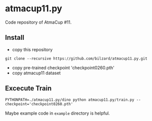 # atmacup11.py

Code repository of AtmaCup #11.

## Install

* copy this repository

```
git clone --recursive https://github.com/bilzard/atmacup11.py.git
```

* copy pre-trained checkpoint 'checkpoint0260.pth'
* copy atmacup11 dataset

## Excecute Train

```
PYTHONPATH=./atmacup11.py/dino python atmacup11.py/train.py --checkpoint='checkpoint0260.pth'
```

Maybe example code in `example` directory is helpful.